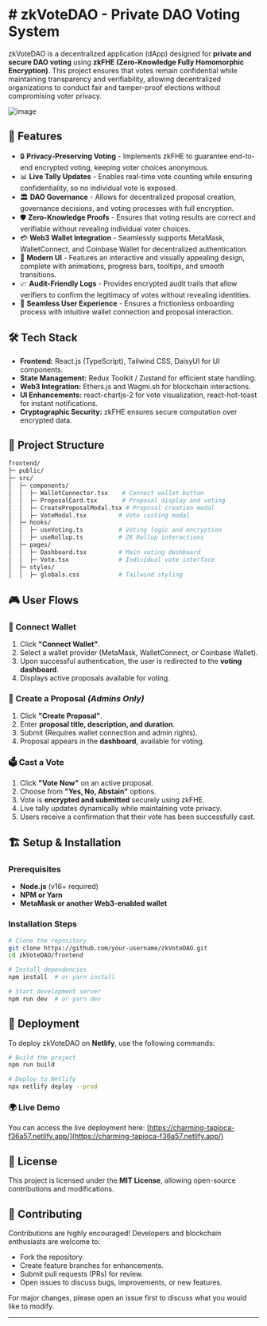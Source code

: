 # # zkVoteDAO - Private DAO Voting System

zkVoteDAO is a decentralized application (dApp) designed for **private and secure DAO voting** using **zkFHE (Zero-Knowledge Fully Homomorphic Encryption)**. This project ensures that votes remain confidential while maintaining transparency and verifiability, allowing decentralized organizations to conduct fair and tamper-proof elections without compromising voter privacy.

![image](https://github.com/user-attachments/assets/b0a4f849-bc1c-45b5-828a-3f2f1123310b)

## 🚀 Features

- 🔒 **Privacy-Preserving Voting** - Implements zkFHE to guarantee end-to-end encrypted voting, keeping voter choices anonymous.
- 📊 **Live Tally Updates** - Enables real-time vote counting while ensuring confidentiality, so no individual vote is exposed.
- 🏛 **DAO Governance** - Allows for decentralized proposal creation, governance decisions, and voting processes with full encryption.
- 🛡 **Zero-Knowledge Proofs** - Ensures that voting results are correct and verifiable without revealing individual voter choices.
- 💳 **Web3 Wallet Integration** - Seamlessly supports MetaMask, WalletConnect, and Coinbase Wallet for decentralized authentication.
- 🎨 **Modern UI** - Features an interactive and visually appealing design, complete with animations, progress bars, tooltips, and smooth transitions.
- 📈 **Audit-Friendly Logs** - Provides encrypted audit trails that allow verifiers to confirm the legitimacy of votes without revealing identities.
- 🔄 **Seamless User Experience** - Ensures a frictionless onboarding process with intuitive wallet connection and proposal interaction.

## 🛠 Tech Stack

- **Frontend:** React.js (TypeScript), Tailwind CSS, DaisyUI for UI components.
- **State Management:** Redux Toolkit / Zustand for efficient state handling.
- **Web3 Integration:** Ethers.js and Wagmi.sh for blockchain interactions.
- **UI Enhancements:** react-chartjs-2 for vote visualization, react-hot-toast for instant notifications.
- **Cryptographic Security:** zkFHE ensures secure computation over encrypted data.

## 📂 Project Structure

```bash
frontend/
├─ public/
├─ src/
│  ├─ components/
│  │  ├─ WalletConnector.tsx    # Connect wallet button
│  │  ├─ ProposalCard.tsx       # Proposal display and voting
│  │  ├─ CreateProposalModal.tsx # Proposal creation modal
│  │  ├─ VoteModal.tsx         # Vote casting modal
│  ├─ hooks/
│  │  ├─ useVoting.ts          # Voting logic and encryption
│  │  ├─ useRollup.ts          # ZK Rollup interactions
│  ├─ pages/
│  │  ├─ Dashboard.tsx         # Main voting dashboard
│  │  ├─ Vote.tsx              # Individual vote interface
│  ├─ styles/
│  │  ├─ globals.css           # Tailwind styling
```

## 🎮 User Flows

### 🔗 Connect Wallet

1. Click **"Connect Wallet"**.
2. Select a wallet provider (MetaMask, WalletConnect, or Coinbase Wallet).
3. Upon successful authentication, the user is redirected to the **voting dashboard**.
4. Displays active proposals available for voting.

### 📝 Create a Proposal *(Admins Only)*

1. Click **"Create Proposal"**.
2. Enter **proposal title, description, and duration**.
3. Submit (Requires wallet connection and admin rights).
4. Proposal appears in the **dashboard**, available for voting.

### 🗳 Cast a Vote

1. Click **"Vote Now"** on an active proposal.
2. Choose from **"Yes, No, Abstain"** options.
3. Vote is **encrypted and submitted** securely using zkFHE.
4. Live tally updates dynamically while maintaining vote privacy.
5. Users receive a confirmation that their vote has been successfully cast.

## 🏗 Setup & Installation

### Prerequisites

- **Node.js** (v16+ required)
- **NPM or Yarn**
- **MetaMask or another Web3-enabled wallet**

### Installation Steps

```bash
# Clone the repository
git clone https://github.com/your-username/zkVoteDAO.git
cd zkVoteDAO/frontend

# Install dependencies
npm install  # or yarn install

# Start development server
npm run dev  # or yarn dev
```

## 🚀 Deployment

To deploy zkVoteDAO on **Netlify**, use the following commands:

```bash
# Build the project
npm run build

# Deploy to Netlify
npx netlify deploy --prod
```

### 🌍 Live Demo

You can access the live deployment here:
[https://charming-tapioca-f36a57.netlify.app/](https://charming-tapioca-f36a57.netlify.app/)

## 📜 License

This project is licensed under the **MIT License**, allowing open-source contributions and modifications.

## 🙌 Contributing

Contributions are highly encouraged! Developers and blockchain enthusiasts are welcome to:

- Fork the repository.
- Create feature branches for enhancements.
- Submit pull requests (PRs) for review.
- Open issues to discuss bugs, improvements, or new features.

For major changes, please open an issue first to discuss what you would like to modify.

---

